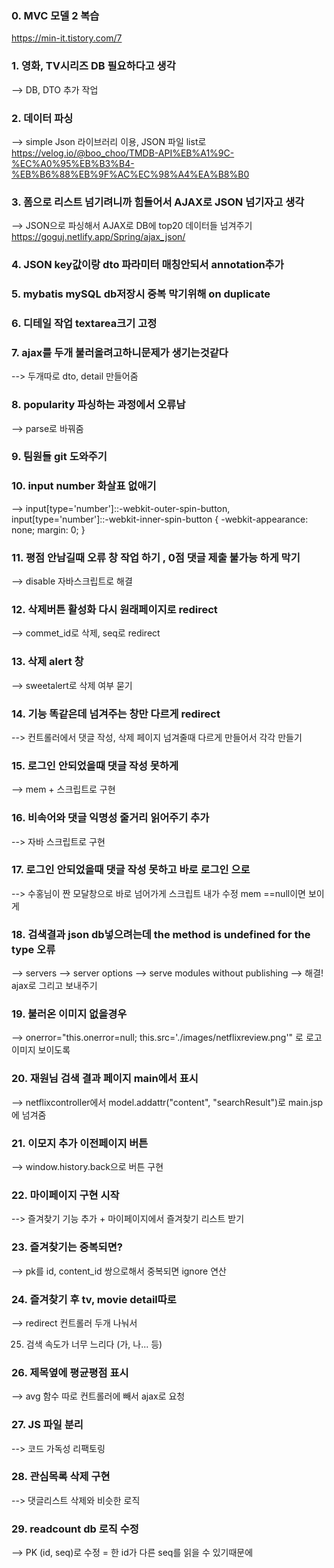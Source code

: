 ### 0. MVC 모델 2 복습 

https://min-it.tistory.com/7

### 1. 영화, TV시리즈 DB 필요하다고 생각

--> DB, DTO 추가 작업

### 2. 데이터 파싱 

--> simple Json 라이브러리 이용, JSON 파일 list로 https://velog.io/@boo_choo/TMDB-API%EB%A1%9C-%EC%A0%95%EB%B3%B4-%EB%B6%88%EB%9F%AC%EC%98%A4%EA%B8%B0

### 3. 폼으로 리스트 넘기려니까 힘들어서 AJAX로 JSON 넘기자고 생각

--> JSON으로 파싱해서 AJAX로 DB에 top20 데이터들 넘겨주기 https://goguj.netlify.app/Spring/ajax_json/
   
### 4. JSON  key값이랑 dto 파라미터 매칭안되서 annotation추가 

### 5. mybatis mySQL db저장시 중복 막기위해 on duplicate

### 6. 디테일 작업 textarea크기 고정

### 7. ajax를 두개 불러올려고하니문제가 생기는것같다

--> 두개따로 dto, detail 만들어줌 

### 8. popularity 파싱하는  과정에서 오류남 

--> parse로 바꿔줌 

### 9. 팀원들 git 도와주기

### 10. input number 화살표 없애기 

--> input[type='number']::-webkit-outer-spin-button,
input[type='number']::-webkit-inner-spin-button {
	  -webkit-appearance: none;
	  margin: 0;
}

### 11.  평점 안남길때 오류 창 작업 하기 , 0점 댓글 제출 불가능 하게 막기 

--> disable 자바스크립트로 해결

### 12. 삭제버튼 활성화 다시 원래페이지로 redirect

--> commet_id로 삭제, seq로 redirect 

### 13. 삭제 alert 창 

--> sweetalert로 삭제 여부 묻기

### 14. 기능 똑같은데 넘겨주는 창만 다르게 redirect 

--> 컨트롤러에서 댓글 작성, 삭제 페이지 넘겨줄때 다르게 만들어서 각각 만들기 

### 15. 로그인 안되었을때 댓글 작성 못하게 

--> mem + 스크립트로 구현 

### 16. 비속어와 댓글 익명성 줄거리 읽어주기 추가 

--> 자바 스크립트로 구현 

### 17. 로그인 안되었을때 댓글 작성 못하고 바로 로그인 으로 

--> 수홍님이 짠 모달창으로 바로 넘어가게 스크립트 내가 수정 mem ==null이면 보이게 

### 18. 검색결과 json db넣으려는데 the method is undefined for the type 오류 

--> servers --> server options --> serve modules without publishing --> 해결! ajax로 그리고 보내주기 

### 19. 불러온 이미지 없을경우 

--> onerror="this.onerror=null; this.src='./images/netflixreview.png'" 로 로고 이미지 보이도록

### 20. 재원님 검색 결과 페이지 main에서 표시 

--> netflixcontroller에서 model.addattr("content", "searchResult")로 main.jsp에 넘겨줌

### 21. 이모지 추가 이전페이지 버튼

--> window.history.back으로 버튼 구현

### 22. 마이페이지 구현 시작 
--> 즐겨찾기 기능 추가 + 마이페이지에서 즐겨찾기 리스트 받기

### 23. 즐겨찾기는 중복되면?
--> pk를 id, content_id 쌍으로해서 중복되면 ignore 연산 

### 24. 즐겨찾기 후 tv, movie detail따로 
--> redirect 컨트롤러 두개 나눠서

25. 검색 속도가 너무 느리다 (가, 나... 등) 

### 26. 제목옆에 평균평점 표시 
--> avg 함수 따로 컨트롤러에 빼서 ajax로 요청

### 27. JS 파일 분리
--> 코드 가독성 리팩토링

### 28. 관심목록 삭제 구현 
--> 댓글리스트 삭제와 비슷한 로직

### 29. readcount db 로직 수정
--> PK (id, seq)로 수정 = 한 id가 다른 seq를 읽을 수 있기때문에
